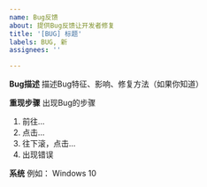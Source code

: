 ```yaml
---
name: Bug反馈
about: 提供Bug反馈让开发者修复
title: '[BUG] 标题'
labels: BUG, 新
assignees: ''

---
```


**Bug描述**
描述Bug特征、影响、修复方法（如果你知道）

**重现步骤**
出现Bug的步骤
1. 前往…
2. 点击…
3. 往下滚，点击…
4. 出现错误

**系统**
例如： Windows 10
